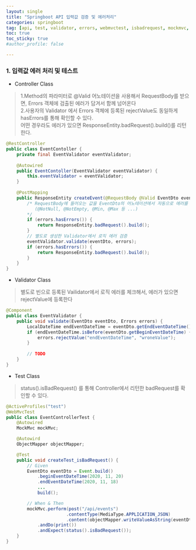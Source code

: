 ```yaml
---
layout: single
title: "Springboot API 입력값 검증 및 에러처리"
categories: springboot
tag: [api, test, validator, errors, webmvctest, isbadrequest, mockmvc, objectmapper, andexpect, requestbody]
toc: true
toc_sticky: true
#author_profile: false

---
```




### 1. 입력값 에러 처리 및 테스트

* Controller Class

> 1.Method의 파라미터로 @Valid 어노테이션을 사용해서 RequestBody를 받으면, Errors 객체에 검출된 에러가 담겨서 함께 넘어온다 <br>2.사용자의 Validator 에서 Errors 객체에 등록된 rejectValue도 동일하게 hasErrors를 통해 확인할 수 있다.<br>어떤 경우라도 에러가 있으면 ResponseEntity.badRequest().build()를 리턴한다.

```java
@RestController
public class EventContoller {
    private final EventValidator eventValidator;
    
    @Autowired
    public EventContoller(EventValidator eventValidator) {
        this.eventValidator = eventValidator;
    }
    
	@PostMapping
    public ResponseEntity createEvent(@RequestBody @Valid EventDto eventDto, Errors errors) {
        /* RequestBody에 들어오는 값을 EventDto의 어노테이션에서 자동으로 에러를 검출
           (@NotNull, @NotEmpty, @Min, @Max 등 ...)
        */
        if (errors.hasErrors()) {
            return ResponseEntity.badRequest().build();
        }
        // 별도로 생성한 Validator에서 로직 에러 검증
        eventValidator.validate(eventDto, errors);
        if (errors.hasErrors()) {
            return ResponseEntity.badRequest().build();
        }
    }
}    
```

* Validator Class

> 별도로 빈으로 등록된 Vailidator에서 로직 에러를 체크해서, 에러가 있으면 rejectValue에 등록한다

``` java
@Component
public class EventValidator {
    public void validate(EventDto eventDto, Errors errors) {
        LocalDateTime endEventDateTime = eventDto.getEndEventDateTime();
        if (endEventDateTime.isBefore(eventDto.getBeginEventDateTime) {
            errors.rejectValue("endEventDateTime", "wroneValue");
        }
            
        // TODO
    }
}
```

* Test Class

> status().isBadRequest() 를 통해 Controller에서 리턴한 badRequest를 확인할 수 있다.

```java
@ActiveProfiles("test")
@WebMvcTest
public class EventControllerTest {
    @Autowired
    MockMvc mockMvc;

    @Autowird 	
    ObjectMapper objectMapper;

    @Test
    public void createTest_isBadRequest() {
        // Given
        EventDto eventDto = Event.build()
            .beginEventDateTime(2020, 11, 20)
            .endEventDateTime(2020, 11, 18)
            ...
            build();

        // When & Then
        mockMvc.perform(post("/api/events")
                       .contentType(MediaType.APPLICATION_JSON)
                       .content(objectMapper.writeValueAsString(eventDto)))
            .andDo(print())
            .andExpect(status().isBadRequest());
    }
}
```

